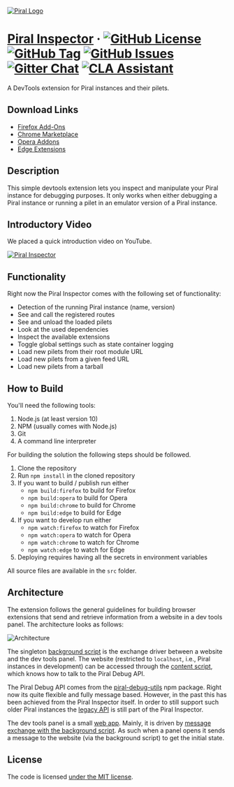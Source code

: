 [![Piral Logo](https://github.com/smapiot/piral/raw/main/docs/assets/logo.png)](https://piral.io)

# [Piral Inspector](https://piral.io) &middot; [![GitHub License](https://img.shields.io/badge/license-MIT-blue.svg)](https://github.com/smapiot/piral-inspector/blob/main/LICENSE) [![GitHub Tag](https://img.shields.io/github/tag/smapiot/piral-inspector.svg)](https://github.com/smapiot/piral-inspector/releases) [![GitHub Issues](https://img.shields.io/github/issues/smapiot/piral-inspector.svg)](https://github.com/smapiot/piral-inspector/issues) [![Gitter Chat](https://badges.gitter.im/gitterHQ/gitter.png)](https://gitter.im/piral-io/community) [![CLA Assistant](https://cla-assistant.io/readme/badge/smapiot/piral)](https://cla-assistant.io/smapiot/piral)

A DevTools extension for Piral instances and their pilets.

## Download Links

- [Firefox Add-Ons](https://addons.mozilla.org/en-US/firefox/addon/piral-inspector/)
- [Chrome Marketplace](https://chrome.google.com/webstore/detail/piral-inspector/ikbpelpjfgmplidagknaaegjhfigcbfl)
- [Opera Addons](https://addons.opera.com/en/extensions/details/piral-inspector/)
- [Edge Extensions](https://microsoftedge.microsoft.com/addons/detail/piral-inspector/hbdhpkhidilkmkbkklcbjgddbeodibml)

## Description

This simple devtools extension lets you inspect and manipulate your Piral instance for debugging purposes. It only works when either debugging a Piral instance or running a pilet in an emulator version of a Piral instance.

## Introductory Video

We placed a quick introduction video on YouTube.

[![Piral Inspector](http://img.youtube.com/vi/8CE7_X01NmM/0.jpg)](http://www.youtube.com/watch?v=8CE7_X01NmM "Piral Inspector")

## Functionality

Right now the Piral Inspector comes with the following set of functionality:

- Detection of the running Piral instance (name, version)
- See and call the registered routes
- See and unload the loaded pilets
- Look at the used dependencies
- Inspect the available extensions
- Toggle global settings such as state container logging
- Load new pilets from their root module URL
- Load new pilets from a given feed URL
- Load new pilets from a tarball

## How to Build

You'll need the following tools:

1. Node.js (at least version 10)
2. NPM (usually comes with Node.js)
3. Git
4. A command line interpreter

For building the solution the following steps should be followed.

1. Clone the repository
2. Run `npm install` in the cloned repository
3. If you want to build / publish run either
   - `npm build:firefox` to build for Firefox
   - `npm build:opera` to build for Opera
   - `npm build:chrome` to build for Chrome
   - `npm build:edge` to build for Edge
4. If you want to develop run either
   - `npm watch:firefox` to watch for Firefox
   - `npm watch:opera` to watch for Opera
   - `npm watch:chrome` to watch for Chrome
   - `npm watch:edge` to watch for Edge
5. Deploying requires having all the secrets in environment variables

All source files are available in the `src` folder.

## Architecture

The extension follows the general guidelines for building browser extensions that send and retrieve information from a website in a dev tools panel. The architecture looks as follows:

![Architecture](./docs/architecture.png)

The singleton [background script](./src/scripts/background.ts) is the exchange driver between a website and the dev tools panel. The website (restricted to `localhost`, i.e., Piral instances in development) can be accessed through the [content script](./src/scripts/contentScript.ts), which knows how to talk to the Piral Debug API.

The Piral Debug API comes from the [piral-debug-utils](https://www.npmjs.com/package/piral-debug-utils) npm package. Right now its quite flexible and fully message based. However, in the past this has been achieved from the Piral Inspector itself. In order to still support such older Piral instances the [legacy API](./src/scripts/legacy/worker.ts) is still part of the Piral Inspector.

The dev tools panel is a small [web app](./src/app/index.html). Mainly, it is driven by [message exchange with the background script](./src/devtools.ts). As such when a panel opens it sends a message to the website (via the background script) to get the initial state.

## License

The code is licensed [under the MIT license](./LICENSE).

